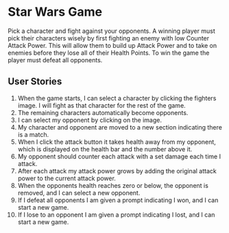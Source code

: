 # Star Wars Game

Pick a character and fight against your opponents. A winning player must pick their characters wisely by first fighting an enemy with low Counter Attack Power. This will allow them to build up Attack Power and to take on enemies before they lose all of their Health Points. To win the game the player must defeat all opponents.

## User Stories

1. When the game starts, I can select a character by clicking the fighters image. I will fight as that character for the rest of the game.
2. The remaining characters automatically become opponents.
3. I can select my opponent by clicking on the image.
4. My character and opponent are moved to a new section indicating there is a match.
5. When I click the attack button it takes health away from my opponent, which is displayed on the health bar and the number above it.
6. My opponent should counter each attack with a set damage each time I attack.
7. After each attack my attack power grows by adding the original attack power to the current attack power.
8. When the opponents health reaches zero or below, the opponent is removed, and I can select a new opponent.
9. If I defeat all opponents I am given a prompt indicating I won, and I can start a new game.
10. If I lose to an opponent I am given a prompt indicating I lost, and I can start a new game.